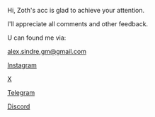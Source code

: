 Hi, Zoth's acc is glad to achieve 
your attention.

I'll appreciate all comments and other feedback.

U can found me via:

alex.sindre.gm@gmail.com

[Instagram](https://instagram.com/sindrezoth)

[X](https;//twitter.com/sindrezoth) 

[Telegram](https://t.me/sindrezoth)

[Discord](https://discordapp.com/users/425580696602673153)
